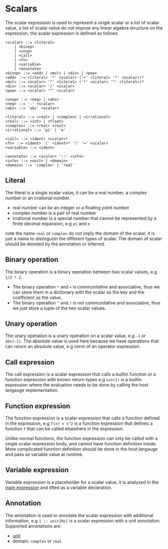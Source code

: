 # Scalars

The scalar expression is used to represent a single scalar or a list of scalar value,
a list of scalar value do not impose any linear algebra structure on the expression,
the scalar expression is defined as follows

```bnf
<scalar> ::= <literal>
    | <binop>
    | <unop>
    | <call>
    | <fn>
    | <variable>
    | <annotate>
<binop> ::= <add> | <mul> | <div> | <pow>
<add> ::= <literal> '*' <scalar> ('+' <literal> '*' <scalar>)*
<mul> ::= <scalar> '^' <literal> ('*' <scalar> '^' <literal>)*
<div> ::= <scalar> '/' <scalar>
<pow> ::= <scalar> '^' <scalar>

<unop> ::= <neg> | <abs>
<neg> ::= '-' <scalar>
<abs> ::= 'abs' <scalar>

<literal> ::= <real> | <complex> | <irrational>
<real> ::= <int> | <float>
<complex> ::= <real> <real>
<irrational> ::= 'pi' | 'e'

<call> ::= <ident> <scalar>*
<fn> ::= <ident> '(' <ident>* ')' '=' <scalar>
<variable> ::= <ident>

<annotate> ::= <scalar> '::' <info>
<info> ::= <unit> | <domain>
<domain> ::= 'complex' | 'real'
```

## Literal

The literal is a single scalar value, it can be a real number, a complex number or
an irrational number.

- real number can be an integer or a floating point number
- complex number is a pair of real number
- irrational number is a special number that cannot be represented by a finite
  decimal expansion, e.g `pi` and `e`

note the name `real` or `complex` do not imply the domain of the scalar, it is
just a name to distinguish the different types of scalar. The domain of scalar
should be denoted by the annotation or inferred.

## Binary operation

The binary operation is a binary operation between two scalar values, e.g `1/2 * 2`.

- The binary operation `*` and `+` is communitative and associative, thus we can store them in a dictionary with the scalar as the key and the coefficient as the value.
- The binary operation `^` and `/` is not communitative and associative, thus we just store a tuple of the two scalar values.

## Unary operation

The unary operation is a unary operation on a scalar value, e.g `-1` or `abs(-1)`.
The absolute value is used here because we have operations that can return an absolute
value, e.g norm of an operator expression.

## Call expression

The call expression is a scalar expression that calls a builtin function or a function expression with known return types e.g `sin(1)` is a builtin expression where the evaluation needs to be done by calling the host langauge implementation.

## Function expression

The function expression is a scalar expression that calls a function defined in the
expression, e.g `f(x) = x^2` is a function expression that defines a function `f`
that can be called elsewhere in the expression.

Unlike normal functions, the function expression can only be called with a single scalar expression body, and cannot have function definition inside. More complicated
function definition should be done in the host langauge and pass as variable value
at runtime.

## Variable expression

Variable expression is a placeholder for a scalar value, it is analyzed in the [main expression](main.md) and lifted as a variable declaration.

## Annotation

The annotation is used to annotate the scalar expression with additional information, e.g `1 :: unit[Hz]` is a scalar expression with a unit annotation. Supported annotations are:

- [unit](unit.md)
- domain: `complex` or `real`
